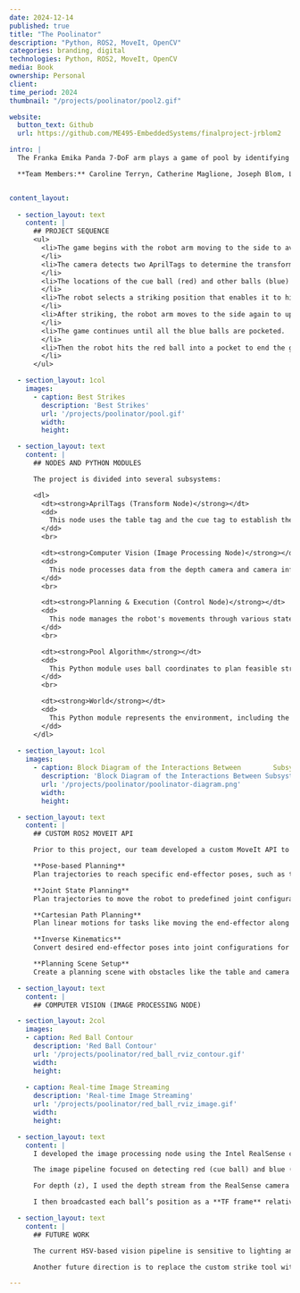 ```yaml
---
date: 2024-12-14
published: true
title: "The Poolinator"
description: "Python, ROS2, MoveIt, OpenCV"
categories: branding, digital
technologies: Python, ROS2, MoveIt, OpenCV
media: Book
ownership: Personal
client:
time_period: 2024
thumbnail: "/projects/poolinator/pool2.gif"

website:
  button_text: Github
  url: https://github.com/ME495-EmbeddedSystems/finalproject-jrblom2

intro: |
  The Franka Emika Panda 7-DoF arm plays a game of pool by identifying balls and hitting them into pockets.

  **Team Members:** Caroline Terryn, Catherine Maglione, Joseph Blom, Logan Boswell


content_layout:
  
  - section_layout: text
    content: |
      ## PROJECT SEQUENCE
      <ul>
        <li>The game begins with the robot arm moving to the side to avoid obscuring the table.
        </li>
        <li>The camera detects two AprilTags to determine the transformations of the table, the cue, the end-effector, and the camera, all relative to the base of the Franka.
        </li>
        <li>The locations of the cue ball (red) and other balls (blue) are updated, and these coordinates are fed into the pool algorithm.
        </li>
        <li>The robot selects a striking position that enables it to hit the cue ball and pocket another ball.
        </li>
        <li>After striking, the robot arm moves to the side again to update the new positions of the balls.
        </li>
        <li>The game continues until all the blue balls are pocketed.
        </li>
        <li>Then the robot hits the red ball into a pocket to end the game.
        </li>
      </ul>

  - section_layout: 1col
    images:
      - caption: Best Strikes
        description: 'Best Strikes'
        url: '/projects/poolinator/pool.gif'
        width:
        height:

  - section_layout: text
    content: |
      ## NODES AND PYTHON MODULES

      The project is divided into several subsystems:

      <dl>
        <dt><strong>AprilTags (Transform Node)</strong></dt>
        <dd>
          This node uses the table tag and the cue tag to establish the relationship between various coordinate frames (camera, end-effector, table, etc.) to build a TF tree.
        </dd>
        <br>

        <dt><strong>Computer Vision (Image Processing Node)</strong></dt>
        <dd>
          This node processes data from the depth camera and camera info topics to locate the cue ball (red ball) and other balls on the pool table. It integrates OpenCV and ROS2 for image processing and publishes the detected ball positions as TF frames for use in robot control and planning.
        </dd>
        <br>

        <dt><strong>Planning & Execution (Control Node)</strong></dt>
        <dd>
          This node manages the robot's movements through various states, such as striking, standby, and home positions.
        </dd>
        <br>

        <dt><strong>Pool Algorithm</strong></dt>
        <dd>
          This Python module uses ball coordinates to plan feasible striking positions for the robot.
        </dd>
        <br>

        <dt><strong>World</strong></dt>
        <dd>
          This Python module represents the environment, including the table, Franka's platform, and the ceiling-mounted camera. It ensures the robot's path planning avoids obstacles by maintaining spatial relationships and tracking key elements like table corners, pockets, and ball positions using TF transforms.
        </dd>
      </dl>
  
  - section_layout: 1col
    images:
      - caption: Block Diagram of the Interactions Between        Subsystems
        description: 'Block Diagram of the Interactions Between Subsystems'
        url: '/projects/poolinator/poolinator-diagram.png'
        width:
        height:

  - section_layout: text
    content: |
      ## CUSTOM ROS2 MOVEIT API

      Prior to this project, our team developed a custom MoveIt API to help the Franka arm plan trajectories and control its movements. Key features include:

      **Pose-based Planning**  
      Plan trajectories to reach specific end-effector poses, such as the strike position or standby position.

      **Joint State Planning**  
      Plan trajectories to move the robot to predefined joint configurations.

      **Cartesian Path Planning**  
      Plan linear motions for tasks like moving the end-effector along the x-axis during a cue strike.

      **Inverse Kinematics**  
      Convert desired end-effector poses into joint configurations for precise execution.

      **Planning Scene Setup**  
      Create a planning scene with obstacles like the table and camera to ensure collision-free paths.

  - section_layout: text
    content: |
      ## COMPUTER VISION (IMAGE PROCESSING NODE)

  - section_layout: 2col
    images:
    - caption: Red Ball Contour
      description: 'Red Ball Contour'
      url: '/projects/poolinator/red_ball_rviz_contour.gif'
      width:
      height:
    
    - caption: Real-time Image Streaming
      description: 'Real-time Image Streaming'
      url: '/projects/poolinator/red_ball_rviz_image.gif'
      width:
      height:

  - section_layout: text
    content: |
      I developed the image processing node using the Intel RealSense camera to detect the 3D positions of pool balls. These positions were used to guide the robot in planning strike trajectories.

      The image pipeline focused on detecting red (cue ball) and blue (target balls) using **HSV-based color segmentation**. I filtered contours based on size to remove noise and computed the center of mass to extract x and y positions.

      For depth (z), I used the depth stream from the RealSense camera and converted pixel coordinates into real-world metric positions using intrinsic parameters from the `camera_info` topic.

      I then broadcasted each ball’s position as a **TF frame** relative to the robot's base frame, enabling the control nodes to access their live positions.

  - section_layout: text
    content: |
      ## FUTURE WORK

      The current HSV-based vision pipeline is sensitive to lighting and may fail in inconsistent environments. A natural improvement would be to train a **YOLO model** to detect pool balls more reliably across lighting conditions and angles.

      Another future direction is to replace the custom strike tool with the standard **pool cue stick** provided with the table. This would bring the robot’s performance closer to a human-like interaction with the game.

---
```


